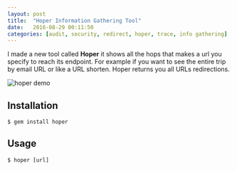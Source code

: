 ```yaml
---
layout: post
title:  "Hoper Information Gathering Tool"
date:   2016-08-29 00:11:50
categories: [audit, security, redirect, hoper, trace, info gathering]
---
```


I made a new tool called **Hoper** it shows all the hops that makes a url you specify to reach its endpoint.
For example if you want to see the entire trip by email URL or like a URL shorten. Hoper returns you all URLs redirections.

![hoper demo](http://i.imgur.com/EYDvYm2.gif)

## Installation

    $ gem install hoper

## Usage

    $ hoper [url]
